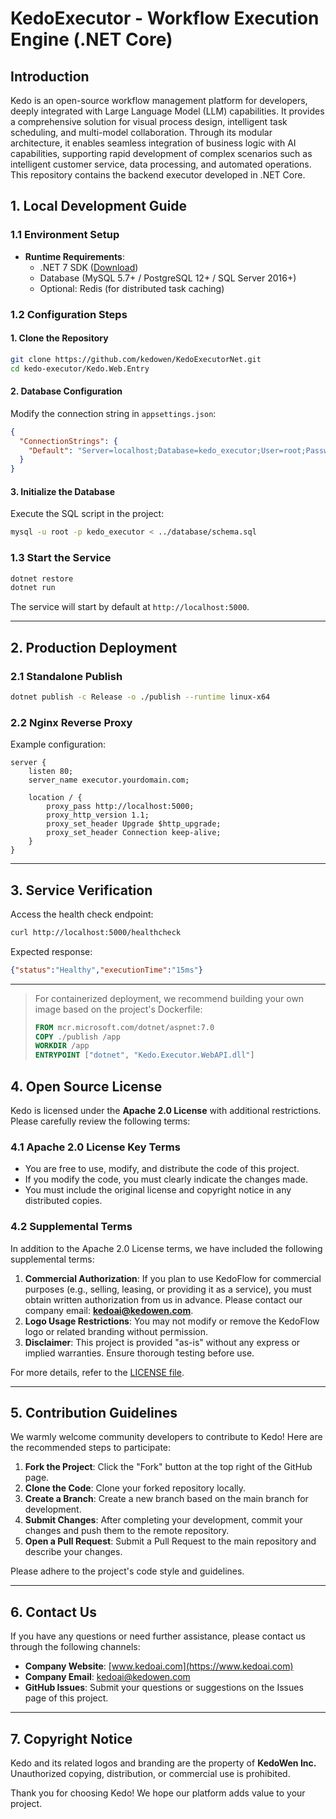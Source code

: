 # KedoExecutor - Workflow Execution Engine (.NET Core)  

## Introduction  
Kedo is an open-source workflow management platform for developers, deeply integrated with Large Language Model (LLM) capabilities. It provides a comprehensive solution for visual process design, intelligent task scheduling, and multi-model collaboration. Through its modular architecture, it enables seamless integration of business logic with AI capabilities, supporting rapid development of complex scenarios such as intelligent customer service, data processing, and automated operations. This repository contains the backend executor developed in .NET Core.  

## 1. Local Development Guide  

### 1.1 Environment Setup  
- **Runtime Requirements**:  
  - .NET 7 SDK ([Download](https://dotnet.microsoft.com/download))  
  - Database (MySQL 5.7+ / PostgreSQL 12+ / SQL Server 2016+)  
  - Optional: Redis (for distributed task caching)  

### 1.2 Configuration Steps  

#### 1. Clone the Repository  
```bash
git clone https://github.com/kedowen/KedoExecutorNet.git
cd kedo-executor/Kedo.Web.Entry
```

#### 2. Database Configuration  
Modify the connection string in `appsettings.json`:  
```json
{
  "ConnectionStrings": {
    "Default": "Server=localhost;Database=kedo_executor;User=root;Password=123456;"
  }
}
```

#### 3. Initialize the Database  
Execute the SQL script in the project:  
```bash
mysql -u root -p kedo_executor < ../database/schema.sql
```

### 1.3 Start the Service  
```bash
dotnet restore
dotnet run
```
The service will start by default at `http://localhost:5000`.  

---

## 2. Production Deployment  

### 2.1 Standalone Publish  
```bash
dotnet publish -c Release -o ./publish --runtime linux-x64
```

### 2.2 Nginx Reverse Proxy  
Example configuration:  
```nginx
server {
    listen 80;
    server_name executor.yourdomain.com;
    
    location / {
        proxy_pass http://localhost:5000;
        proxy_http_version 1.1;
        proxy_set_header Upgrade $http_upgrade;
        proxy_set_header Connection keep-alive;
    }
}
```

---

## 3. Service Verification  
Access the health check endpoint:  
```bash
curl http://localhost:5000/healthcheck
```
Expected response:  
```json
{"status":"Healthy","executionTime":"15ms"}
```
---
> For containerized deployment, we recommend building your own image based on the project's Dockerfile:  
> ```dockerfile  
> FROM mcr.microsoft.com/dotnet/aspnet:7.0  
> COPY ./publish /app  
> WORKDIR /app  
> ENTRYPOINT ["dotnet", "Kedo.Executor.WebAPI.dll"]  
> ```

## 4. Open Source License  

Kedo is licensed under the **Apache 2.0 License** with additional restrictions. Please carefully review the following terms:  

### 4.1 Apache 2.0 License Key Terms  
- You are free to use, modify, and distribute the code of this project.  
- If you modify the code, you must clearly indicate the changes made.  
- You must include the original license and copyright notice in any distributed copies.  

### 4.2 Supplemental Terms  
In addition to the Apache 2.0 License terms, we have included the following supplemental terms:  
1. **Commercial Authorization**: If you plan to use KedoFlow for commercial purposes (e.g., selling, leasing, or providing it as a service), you must obtain written authorization from us in advance. Please contact our company email: **kedoai@kedowen.com**.  
2. **Logo Usage Restrictions**: You may not modify or remove the KedoFlow logo or related branding without permission.  
3. **Disclaimer**: This project is provided "as-is" without any express or implied warranties. Ensure thorough testing before use.  

For more details, refer to the [LICENSE file](LICENSE).  

---

## 5. Contribution Guidelines  

We warmly welcome community developers to contribute to Kedo! Here are the recommended steps to participate:  

1. **Fork the Project**: Click the "Fork" button at the top right of the GitHub page.  
2. **Clone the Code**: Clone your forked repository locally.  
3. **Create a Branch**: Create a new branch based on the main branch for development.  
4. **Submit Changes**: After completing your development, commit your changes and push them to the remote repository.  
5. **Open a Pull Request**: Submit a Pull Request to the main repository and describe your changes.  

Please adhere to the project's code style and guidelines.  

---

## 6. Contact Us  

If you have any questions or need further assistance, please contact us through the following channels:  

- **Company Website**: [www.kedoai.com](https://www.kedoai.com)
- **Company Email**: kedoai@kedowen.com  
- **GitHub Issues**: Submit your questions or suggestions on the Issues page of this project.  

---

## 7. Copyright Notice  

Kedo and its related logos and branding are the property of **KedoWen Inc.** Unauthorized copying, distribution, or commercial use is prohibited.  

Thank you for choosing Kedo! We hope our platform adds value to your project.